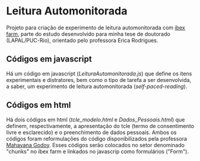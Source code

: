 # Leitura Automonitorada
Projeto para criação de experimento de leitura automonitorada com <a href="https://spellout.net/ibexfarm/">ibex farm</a>, parte do estudo desenvolvido para minha tese de doutorado (LAPAL/PUC-Rio), orientado pelo professora Erica Rodrigues.

## Códigos em javascript
Há um código em javascript (<em>LeituraAutomonitorada.js</em>) que define os itens experimentais e distratores, bem como o tipo de tarefa a ser desenvolvida, a saber, um experimento de leitura automonitorada (<em>self-paced-reading</em>).

## Códigos em html
Há dois códigos em html (<em>tcle_modelo.html</em> e <em>Dados_Pessoais.html</em>) que definem, respectivamente, a apresentação do tcle (termo de consentimento livre e esclarecido) e o preenchimento de dados pessoais. Ambos os códigos foram reformulações do código disponibilizados pela professora <a href="https://github.com/mahayanag/arquivosIbexFarm.git">Mahayana Godoy</a>. Esses códigos serão colocados no setor denominado "chunks" no ibex farm e linkados no javascrip como formulários ("Form").
